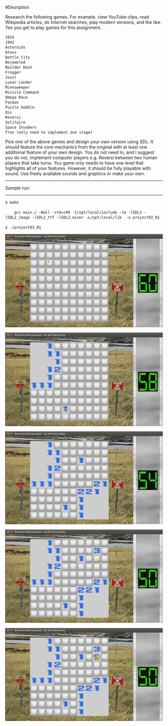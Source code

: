 #Desription

Research the following games. For example, view YouTube clips, read Wikipedia articles, do Internet searches, play modern versions, and the like. Yes you get to play games for this assignment.

    1024
    1942
    Asteroids
    Ataxx
    Battle City
    Bejeweled
    Boulder Dash
    Frogger
    Joust
    Lunar Lander
    Minesweeper
    Missile Command
    Omega Race
    Pacman
    Puzzle bobble
    Qix
    Reversi
    Solitaire
    Space Invaders
    Tron (only need to implement one stage)

Pick one of the above games and design your own version using SDL. It should feature the core mechanics from the original with at least one additional feature of your own design. You do not need to, and I suggest you do not, implement computer players e.g. Reversi between two human players that take turns. You game only needs to have one level that highlights all of your features. However, it should be fully playable with sound. Use freely available sounds and graphics or make your own.

************************************************************************************************************************************************************
Sample run:
************************************************************************************************************************************************************

    $ make

        gcc main.c -Wall -std=c99 -I/opt/local/include -lm -lSDL2 -lSDL2_image -lSDL2_ttf -lSDL2_mixer -L/opt/local/lib  -o project03_01
        
    $ ./project03_01 

![alt tag](cap1.PNG)

![alt tag](cap2.PNG)

![alt tag](cap3.PNG)

![alt tag](cap4.PNG)

![alt tag](cap5.PNG)
